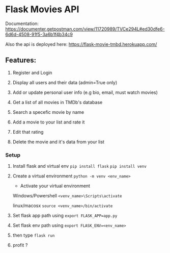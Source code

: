 # Flask Movies API
Documentation: https://documenter.getpostman.com/view/11720989/TVCe294L#ed30dfe6-6d6d-4508-91f5-3a6b1f4b34c9

Also the api is deployed here: https://flask-movie-tmbd.herokuapp.com/

## Features: 

1. Register and Login

1. Display all users and their data (admin=True only)

1. Add or update personal user info (e.g bio, email, must watch movies)

1. Get a list of all movies in TMDb's database 

1. Search a specefic movie by name

1. Add a movie to your list and rate it

1. Edit that rating

1. Delete the movie and it's data from your list

### Setup 

1. Install flask and virtual env `pip install flask` `pip install venv` 

1. Create a virtual environment `python -m venv <env_name>`

   * Activate your virtual environment
  
   Windows/Powershell `<venv_name>\Scripts\activate`
   
   linux/macosx `source <venv_name>/bin/activate`

1. Set flask app path using `export FLASK_APP=app.py` 

1. Set flask env path using `export FLASK_ENV=<env_name>`

1. then type `flask run`

1. profit ?
